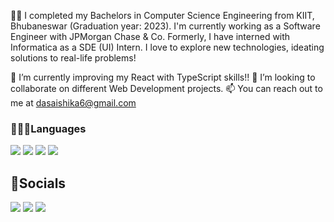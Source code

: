 👩‍🎓  I completed my Bachelors in Computer Science Engineering from KIIT, Bhubaneswar (Graduation year: 2023). I'm currently working as a Software Engineer with JPMorgan Chase & Co. Formerly, I have interned with Informatica as a SDE (UI) Intern. I love to explore new technologies, ideating solutions to real-life problems!

🔭 I’m currently improving my React with TypeScript skills!!
👯 I’m looking to collaborate on different Web Development projects.
📫 You can reach out to me at dasaishika6@gmail.com


### 👩🏻‍💻Languages
<p>
  <img src="https://img.shields.io/badge/HTML5-E34F26?style=for-the-badge&logo=html5&logoColor=white" />
  <img src="https://img.shields.io/badge/CSS3-1572B6?style=for-the-badge&logo=css3&logoColor=white" />
  <img src="https://img.shields.io/badge/JavaScript-323330?style=for-the-badge&logo=javascript&logoColor=F7DF1E" />
  <img src="https://img.shields.io/badge/C%2B%2B-00599C?style=for-the-badge&logo=c%2B%2B&logoColor=white" />
</p>

## 🤝Socials
<a href = "https://leetcode.com/im-aishika/"><img src= "https://img.shields.io/badge/LeetCode-000000?style=for-the-badge&logo=LeetCode&logoColor=#d16c06"></a>
<a href = "https://www.linkedin.com/in/imaishika/"><img src="https://img.shields.io/badge/LinkedIn-1572B6?style=for-the-badge&logo=linkedin&logoColor=white" /></a>
<a href = "https://github.com/im-aishika"><img src="https://img.shields.io/badge/GitHub-00000F?style=for-the-badge&logo=github&logoColor=white"></a>

<!--
**im-aishika/im-aishika** is a ✨ _special_ ✨ repository because its `README.md` (this file) appears on your GitHub profile.

Here are some ideas to get you started:

- 🔭 I’m currently working with Informatica as a SDE intern (UI).
- 🌱 I’m currently learning ...
- 👯 I’m looking to collaborate on ...
- 🤔 I’m looking for help with ...
- 💬 Ask me about ...
- 📫 How to reach me: ...
- 😄 Pronouns: ...
- ⚡ Fun fact: ...
-->
